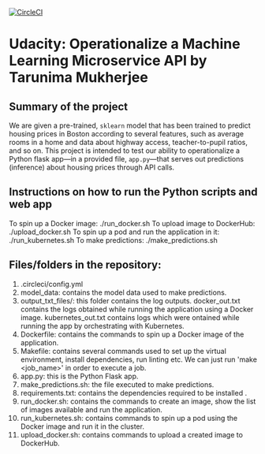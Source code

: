 [![CircleCI](https://circleci.com/gh/Tarunima2811/project4ml.svg?style=svg)](https://circleci.com/gh/Tarunima2811/project4ml)

Udacity: Operationalize a Machine Learning Microservice API by Tarunima Mukherjee
==================================================================================

Summary of the project
-----------------------
We are given a pre-trained, `sklearn` model that has been trained to predict housing prices in Boston according to several features, such as average rooms in a home and data about highway access, teacher-to-pupil ratios, and so on. This project is intended to test our ability to operationalize a Python flask app—in a provided file, `app.py`—that serves out predictions (inference) about housing prices through API calls.

Instructions on how to run the Python scripts and web app
----------------------------------------------------------
To spin up a Docker image: ./run_docker.sh
To upload image to DockerHub: ./upload_docker.sh
To spin up a pod and run the application in it: ./run_kubernetes.sh
To make predictions: ./make_predictions.sh

Files/folders in the repository:
---------------------------------
1) .circleci/config.yml
2) model_data: contains the model data used to make predictions.
3) output_txt_files/: this folder contains the log outputs. docker_out.txt contains the logs obtained while running the application using a Docker image. kubernetes_out.txt contains logs which were ontained while running the app by orchestrating with Kubernetes.
4) Dockerfile: contains the commands to spin up a Docker image of the application.
5) Makefile: contains several commands used to set up the virtual environment, install dependencies, run linting etc. We can just run 'make <job_name>' in order to execute a job.
6) app.py: this is the Python Flask app.
7) make_predictions.sh: the file executed to make predictions.
8) requirements.txt: contains the dependencies required to be installed .
9) run_docker.sh: contains the commands to create an image, show the list of images available and run the application.
10) run_kubernetes.sh: contains commands to spin up a pod using the Docker image and run it in the cluster.
11) upload_docker.sh: contains commands to upload a created image to DockerHub.
